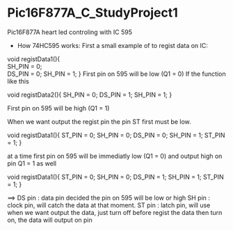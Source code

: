 # Pic16F877A_C_StudyProject1
Pic16F877A heart led controling with IC 595
- How 74HC595 works:
First a small example of to regist data on IC:

void registData1(){
<br>SH_PIN = 0;</br>
  DS_PIN = 0;
  SH_PIN = 1;
}
First pin on 595 will be low (Q1 = 0)
If the function like this

void registData2(){
  SH_PIN = 0;
  DS_PIN = 1;
  SH_PIN = 1;
}

First pin on 595 will be high (Q1 = 1)

When we want output the regist pin the pin ST first must be low.

void registData1(){
  ST_PIN = 0;
  SH_PIN = 0;
  DS_PIN = 0;
  SH_PIN = 1;
  ST_PIN = 1;
}

at a time first pin on 595 will be immediatly low (Q1 = 0)
and output high on pin Q1 = 1 as well

void registData1(){
  ST_PIN = 0;
  SH_PIN = 0;
  DS_PIN = 1;
  SH_PIN = 1;
  ST_PIN = 1;
}

==>
DS pin : data pin decided the pin on 595 will be low or high
SH pin : clock pin, will catch the data at that moment.
ST pin : latch pin, will use when we want output the data, just turn off before regist the data then turn on, the data will output on pin
